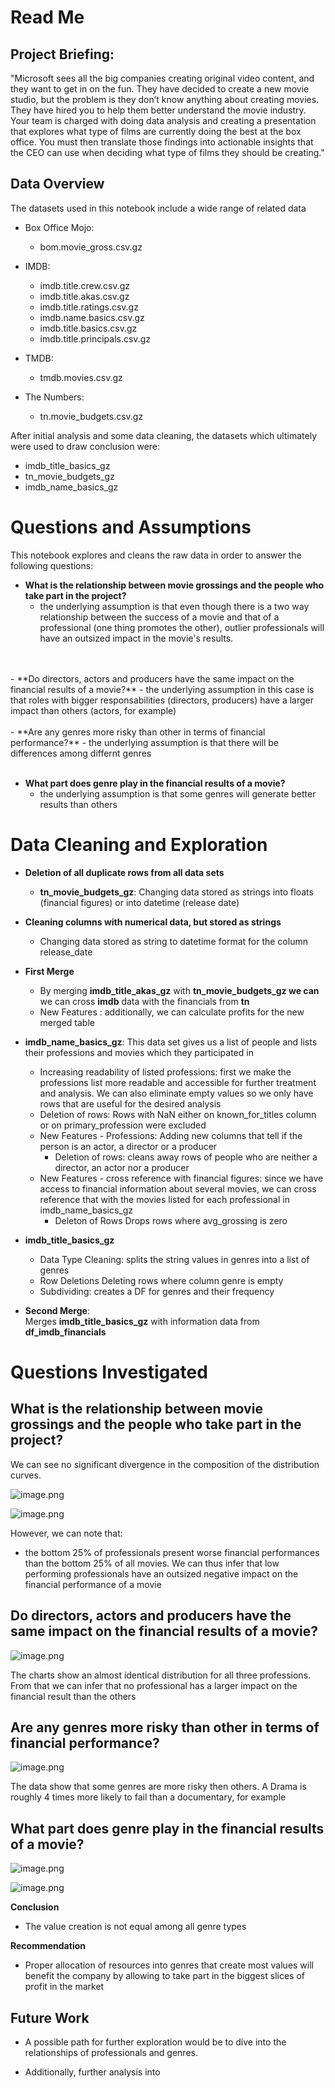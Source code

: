 # Read Me

## Project Briefing:

"Microsoft sees all the big companies creating original video content, and they want to get in on the fun. They have decided to create a new movie studio, but the problem is they don’t know anything about creating movies. They have hired you to help them better understand the movie industry. Your team is charged with doing data analysis and creating a presentation that explores what type of films are currently doing the best at the box office. You must then translate those findings into actionable insights that the CEO can use when deciding what type of films they should be creating."

## Data Overview

The datasets used in this notebook include a wide range of related data

- Box Office Mojo:
  - bom.movie_gross.csv.gz
  

- IMDB:
  - imdb.title.crew.csv.gz
  - imdb.title.akas.csv.gz
  - imdb.title.ratings.csv.gz
  - imdb.name.basics.csv.gz
  - imdb.title.basics.csv.gz
  - imdb.title.principals.csv.gz



- TMDB:
  - tmdb.movies.csv.gz



- The Numbers:
  - tn.movie_budgets.csv.gz

After initial analysis and some data cleaning, the datasets which ultimately were used to draw conclusion were:
- imdb_title_basics_gz
- tn_movie_budgets_gz
- imdb_name_basics_gz

# Questions and Assumptions

This notebook explores and cleans the raw data in order to answer the following questions:


- **What is the relationship between movie grossings and the people who take part in the project?**
  - the underlying assumption is that even though there is a two way relationship between the success of a movie and that of a professional (one thing promotes the other), outlier professionals will have an outsized impact in the movie's results.
<br>
<br>
- **Do directors, actors and producers have the same impact on the financial results of a movie?**
  - the underlying assumption in this case is that roles with bigger responsabilities (directors, producers) have a larger impact than others (actors, for example)
<br>
<br>  
- **Are any genres more risky than other in terms of financial performance?**
  - the underlying assumption is that there will be differences among differnt genres
<br>
<br>
  
- **What part does genre play in the financial results of a movie?**
  - the underlying assumption is that some genres will generate better results than others  

 # Data Cleaning and Exploration

- **Deletion of  all duplicate rows from all data sets**
  - **tn_movie_budgets_gz**: Changing data stored as strings into floats (financial figures) or into datetime (release date)

- **Cleaning columns with numerical data, but stored as strings**
  - Changing data stored as string to datetime format for the column release_date

- **First Merge**
  - By merging **imdb_title_akas_gz** with **tn_movie_budgets_gz we can** we can cross **imdb** data with the financials from **tn**
  - New Features : additionally, we can calculate profits  for the new merged table

- **imdb_name_basics_gz**: 
This data set gives us a list of people and lists their professions and movies which they participated in

  - Increasing readability of listed professions: first we make the professions list more readable and accessible for further treatment and analysis. We can also eliminate empty values so we only have rows that are useful for the desired analysis
  - Deletion of rows: Rows with NaN either on known_for_titles column or on primary_profession were excluded
  - New Features - Professions: Adding new columns that tell if the person is an actor, a director or a producer
    - Deletion of rows: cleans away rows of people who are neither a director, an actor nor a producer
  - New Features - cross reference with financial figures: since we have access to financial information about several movies, we can cross reference that with the movies listed for each professional in imdb_name_basics_gz
    - Deleton of Rows
Drops rows where avg_grossing is zero



- **imdb_title_basics_gz**

  - Data Type Cleaning: splits the string values in genres into a list of genres
  - Row Deletions Deleting rows where column genre is empty
  - Subdividing: creates a DF for genres and their frequency



- **Second Merge**:  
Merges   **imdb_title_basics_gz**   with information data from  **df_imdb_financials**

# Questions Investigated



## What is the relationship between movie grossings and the people who take part in the project?

We can see no significant divergence in the composition of the distribution curves. 

![image.png](attachment:image.png)

![image.png](attachment:image.png)

However, we can note that:
- the bottom 25% of professionals present worse financial performances than the bottom 25% of all movies. We can thus infer that low performing professionals have an outsized negative impact on the financial performance of a movie


## Do directors, actors and producers have the same impact on the financial results of a movie?

![image.png](attachment:image.png)

The charts show an almost identical distribution for all three professions. From that we can infer that no professional has a larger impact on the financial result than the others

## Are any genres more risky than other in terms of financial performance?

![image.png](attachment:image.png)

The data show that some genres are more risky then others. A Drama is roughly 4 times more likely to fail than a documentary, for example

## What part does genre play in the financial results of a movie?

![image.png](attachment:image.png)

![image.png](attachment:image.png)

**Conclusion**
- The value creation is not equal among all genre types

**Recommendation**
- Proper allocation of resources into genres that create most values will benefit the company by allowing to take part in the biggest slices of profit in the market 

## Future Work

- A possible path for further exploration would be to dive into the relationships of professionals and genres.

- Additionally, further analysis into 


```python

```
